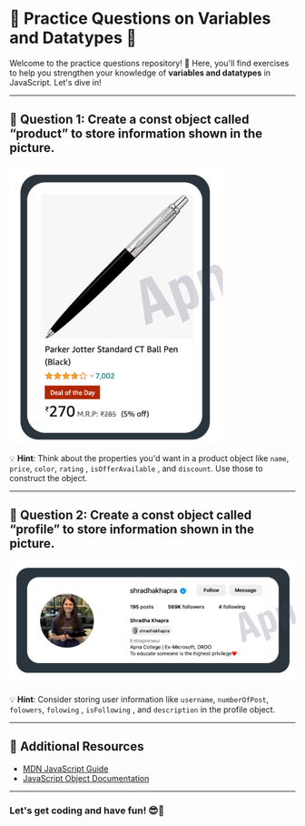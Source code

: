 # 🌟 Practice Questions on Variables and Datatypes 🌟

Welcome to the practice questions repository! 🎉
Here, you'll find exercises to help you strengthen your knowledge of **variables and datatypes** in JavaScript. Let's dive in!

---

## 📌 Question 1: **Create a const object called “product” to store information shown in the picture.**

![Product Image](img1.png)

💡 **Hint**: Think about the properties you'd want in a product object like `name`, `price`, `color`, `rating` , `isOfferAvailable` , and `discount`. Use those to construct the object.

---

## 📌 Question 2: **Create a const object called “profile” to store information shown in the picture.**

![Profile Image](img2.png)

💡 **Hint**: Consider storing user information like `username`, `numberOfPost`, `folowers`, `folowing` , `isFollowing` , and `description` in the profile object.

---

## 📝 Additional Resources

- [MDN JavaScript Guide](https://developer.mozilla.org/en-US/docs/Web/JavaScript/Guide)
- [JavaScript Object Documentation](https://developer.mozilla.org/en-US/docs/Web/JavaScript/Reference/Global_Objects/Object)

---

### Let's get coding and have fun! 😎🎉
